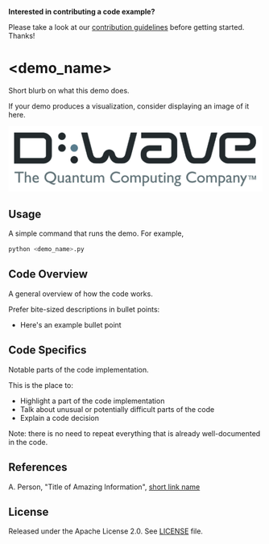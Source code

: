 **Interested in contributing a code example?** 

Please take a look at our [contribution guidelines](CONTRIBUTING.md) before
getting started. Thanks!

<!-- Before submitting your code, please delete the above code contribution
instructions and this comment as they will not be relevant in your code 
example README.md.-->

# <demo_name>

Short blurb on what this demo does.

If your demo produces a visualization, consider displaying an image of it here.

![D-Wave Logo](dwave_logo.png)

## Usage

A simple command that runs the demo. For example,

```bash
python <demo_name>.py
```

## Code Overview

A general overview of how the code works.

Prefer bite-sized descriptions in bullet points:

* Here's an example bullet point

## Code Specifics

Notable parts of the code implementation.

This is the place to:

* Highlight a part of the code implementation
* Talk about unusual or potentially difficult parts of the code
* Explain a code decision

Note: there is no need to repeat everything that is already well-documented in
the code.

## References

A. Person, "Title of Amazing Information", [short link
name](https://example.com/)

## License

Released under the Apache License 2.0. See [LICENSE](LICENSE) file.
